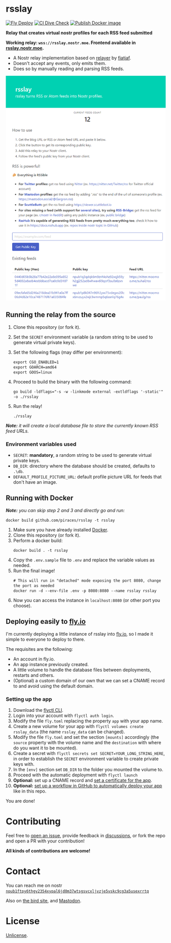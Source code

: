 # rsslay

[![Fly Deploy](https://github.com/piraces/rsslay/actions/workflows/fly.yml/badge.svg)](https://github.com/piraces/rsslay/actions/workflows/fly.yml)
[![CI Dive Check](https://github.com/piraces/rsslay/actions/workflows/dive-check.yml/badge.svg)](https://github.com/piraces/rsslay/actions/workflows/dive-check.yml)
[![Publish Docker image](https://github.com/piraces/rsslay/actions/workflows/docker-publish.yml/badge.svg)](https://github.com/piraces/rsslay/actions/workflows/docker-publish.yml)

**Relay that creates virtual nostr profiles for each RSS feed submitted**

**Working relay: `wss://rsslay.nostr.moe`. Frontend available in [rsslay.nostr.moe](https://rsslay.nostr.moe).**

  - A Nostr relay implementation based on [relayer](https://github.com/fiatjaf/relayer/) by [fiatjaf](https://fiatjaf.com).
  - Doesn't accept any events, only emits them.
  - Does so by manually reading and parsing RSS feeds.

![Screenshot of main page](screenshot.png)

## Running the relay from the source

1. Clone this repository (or fork it).
2. Set the `SECRET` environment variable (a random string to be used to generate virtual private keys).
3. Set the following flags (may differ per environment):
    ```shell
    export CGO_ENABLED=1
    export GOARCH=amd64
    export GOOS=linux
    ```
4. Proceed to build the binary with the following command:
    ```shell
    go build -ldflags="-s -w -linkmode external -extldflags '-static'" -o ./rsslay
    ```

5. Run the relay!
    ```shell
    ./rsslay
    ```

_**Note:** it will create a local database file to store the currently known RSS feed URLs._

### Environment variables used
- `SECRET`: **mandatory**, a random string to be used to generate virtual private keys.
- `DB_DIR`: directory where the database should be created, defaults to `.\db`.
- `DEFAULT_PROFILE_PICTURE_URL`: default profile picture URL for feeds that don't have an image.

## Running with Docker

_**Note:** you can skip step 2 and 3 and directly go and run:_
```shell
docker build github.com/piraces/rsslay -t rsslay
```

1. Make sure you have already installed [Docker](https://docs.docker.com/engine/install/).
2. Clone this repository (or fork it).
3. Perform a docker build:
   ```shell
   docker build . -t rsslay
   ```
4. Copy the `.env.sample` file to `.env` and replace the variable values as needed.
5. Run the final image!
   ```shell
   # This will run in "detached" mode exposing the port 8080, change the port as needed
   docker run -d --env-file .env -p 8080:8080 --name rsslay rsslay
   ```
6. Now you can access the instance in `localhost:8080` (or other port you choose).

## Deploying easily to [fly.io](https://fly.io/)

I'm currently deploying a little instance of rsslay into [fly.io](https://fly.io/), so I made it simple to 
everyone to deploy to there.

The requisites are the following:
- An account in fly.io.
- An app instance previously created.
- A little volume to handle the database files between deployments, restarts and others.
- (Optional) a custom domain of our own that we can set a CNAME record to and avoid using the default domain.

### Setting up the app

1. Download the [flyctl CLI](https://fly.io/docs/hands-on/install-flyctl/).
2. Login into your account with `flyctl auth login`.
3. Modify the file `fly.toml` replacing the property `app` with your app name.
4. Create a new volume for your app with `flyctl volumes create rsslay_data` (the name `rsslay_data` can be changed).
5. Modify the file `fly.toml` and set the section `[mounts]` accordingly (the `source` property with the volume name and the `destination` with where do you want it to be mounted).
6. Create a secret with `flyctl secrets set SECRET=YOUR_LONG_STRING_HERE`, in order to establish the `SECRET` environment variable to create private keys with.
7. In the `[env]` section set `DB_DIR` to the folder you mounted the volume to.
8. Proceed with the automatic deployment with `flyctl launch`
9. **Optional:** set up a CNAME record and [set a certificate for the app](https://fly.io/docs/app-guides/custom-domains-with-fly/#creating-a-custom-domain-on-fly-manually).
10. **Optional:** [set up a workflow in GitHub to automatically deploy your app](https://fly.io/docs/app-guides/continuous-deployment-with-github-actions/) like in this repo.

You are done!

# Contributing

Feel free to [open an issue](https://github.com/piraces/rsslay/issues/new), provide feedback in [discussions](https://github.com/piraces/rsslay/discussions), or fork the repo and open a PR with your contribution!

**All kinds of contributions are welcome!**

# Contact

You can reach me on nostr [`npub1ftpy6thgy2354xypal6jd0m37wtsgsvcxljvzje5vskc9cg3a5usexrrtq`](https://snort.social/p/npub1ftpy6thgy2354xypal6jd0m37wtsgsvcxljvzje5vskc9cg3a5usexrrtq)

Also on [the bird site](https://twitter.com/piraces_), and [Mastodon](https://hachyderm.io/@piraces).

# License

[Unlicense](https://unlicense.org).

